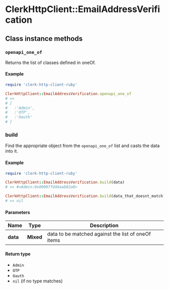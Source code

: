 # ClerkHttpClient::EmailAddressVerification

## Class instance methods

### `openapi_one_of`

Returns the list of classes defined in oneOf.

#### Example

```ruby
require 'clerk-http-client-ruby'

ClerkHttpClient::EmailAddressVerification.openapi_one_of
# =>
# [
#   :'Admin',
#   :'OTP',
#   :'Oauth'
# ]
```

### build

Find the appropriate object from the `openapi_one_of` list and casts the data into it.

#### Example

```ruby
require 'clerk-http-client-ruby'

ClerkHttpClient::EmailAddressVerification.build(data)
# => #<Admin:0x00007fdd4aab02a0>

ClerkHttpClient::EmailAddressVerification.build(data_that_doesnt_match)
# => nil
```

#### Parameters

| Name | Type | Description |
| ---- | ---- | ----------- |
| **data** | **Mixed** | data to be matched against the list of oneOf items |

#### Return type

- `Admin`
- `OTP`
- `Oauth`
- `nil` (if no type matches)

